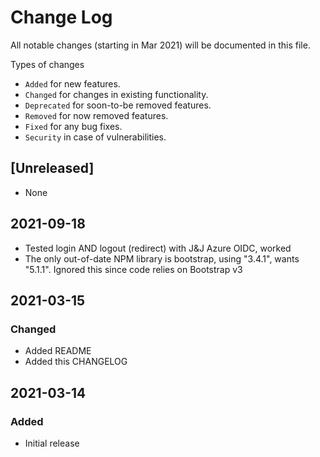 # Change Log

All notable changes (starting in Mar 2021) will be documented in this file.

Types of changes

-   `Added` for new features.
-   `Changed` for changes in existing functionality.
-   `Deprecated` for soon-to-be removed features.
-   `Removed` for now removed features.
-   `Fixed` for any bug fixes.
-   `Security` in case of vulnerabilities.

## [Unreleased]

-   None

## 2021-09-18

-   Tested login AND logout (redirect) with J&J Azure OIDC, worked
-   The only out-of-date NPM library is bootstrap, using "3.4.1", wants "5.1.1". Ignored this since code relies on Bootstrap v3

## 2021-03-15

### Changed

-   Added README
-   Added this CHANGELOG

## 2021-03-14

### Added

-   Initial release
